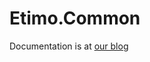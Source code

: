 Etimo.Common
============
Documentation is at [our blog](https://etimo.se/blog/multiply-indexed-keyed-collection-net/)
